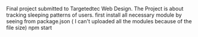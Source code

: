Final project submitted to Targetedtec Web Design. The Project is about tracking sleeping patterns of users.
first install all necessary module by seeing from package.json ( I can't uploaded all the modules because of the file size)
npm start

